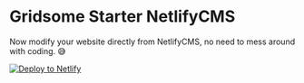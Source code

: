 # Gridsome Starter NetlifyCMS

Now modify your website directly from NetlifyCMS, no need to mess around with coding. 😅

[![Deploy to Netlify](https://www.netlify.com/img/deploy/button.svg)](https://app.netlify.com/start/deploy?repository=https://github.com/mittalyashu/gridsome-starter-netlifycms)
